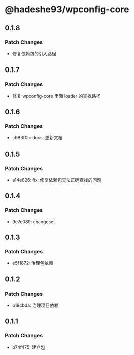 # @hadeshe93/wpconfig-core

## 0.1.8

### Patch Changes

- 修复依赖包的引入路径

## 0.1.7

### Patch Changes

- 修复 wpconfig-core 里面 loader 的查找路径

## 0.1.6

### Patch Changes

- c983f0c: docs: 更新文档

## 0.1.5

### Patch Changes

- a14e826: fix: 修复依赖包无法正确查找的问题

## 0.1.4

### Patch Changes

- 9e7c089: changeset

## 0.1.3

### Patch Changes

- e5f1872: 治理包依赖

## 0.1.2

### Patch Changes

- b19cbda: 治理项目依赖

## 0.1.1

### Patch Changes

- b74f475: 建立包
